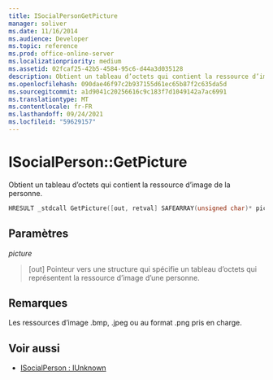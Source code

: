 ```yaml
---
title: ISocialPersonGetPicture
manager: soliver
ms.date: 11/16/2014
ms.audience: Developer
ms.topic: reference
ms.prod: office-online-server
ms.localizationpriority: medium
ms.assetid: 02fcaf25-42b5-4584-95c6-d44a3d035128
description: Obtient un tableau d’octets qui contient la ressource d’image de la personne.
ms.openlocfilehash: 090dae46f97c2b937155d61ec65b87f2c635da5d
ms.sourcegitcommit: a1d9041c20256616c9c183f7d1049142a7ac6991
ms.translationtype: MT
ms.contentlocale: fr-FR
ms.lasthandoff: 09/24/2021
ms.locfileid: "59629157"
---
```

# <a name="isocialpersongetpicture"></a>ISocialPerson::GetPicture

Obtient un tableau d’octets qui contient la ressource d’image de la personne. 
  
```cpp
HRESULT _stdcall GetPicture([out, retval] SAFEARRAY(unsigned char)* picture);
```

## <a name="parameters"></a>Paramètres

_picture_
  
> [out] Pointeur vers une structure qui spécifie un tableau d’octets qui représentent la ressource d’image d’une personne.
    
## <a name="remarks"></a>Remarques

Les ressources d’image .bmp, .jpeg ou au format .png pris en charge.
  
## <a name="see-also"></a>Voir aussi

- [ISocialPerson : IUnknown](isocialpersoniunknown.md)

